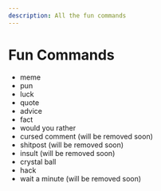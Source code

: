 ```yaml
---
description: All the fun commands
---
```


# Fun Commands

* meme
* pun
* luck
* quote
* advice
* fact
* would you rather
* cursed comment (will be removed soon)
* shitpost (will be removed soon)
* insult (will be removed soon)
* crystal ball
* hack
* wait a minute (will be removed soon)

&#x20;
